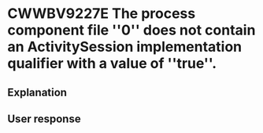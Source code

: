 # CWWBV9227E The process component file ''0'' does not contain an ActivitySession implementation qualifier with a value of ''true''.

## Explanation

## User response